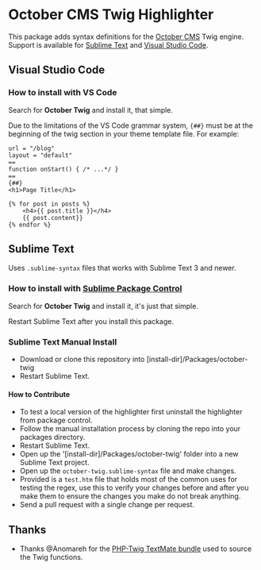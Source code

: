 # October CMS Twig Highlighter

This package adds syntax definitions for the [October CMS](https://docs.octobercms.com/2.x/markup/templating.html) Twig engine. Support is available for [Sublime Text](https://www.sublimetext.com/) and [Visual Studio Code](https://code.visualstudio.com/).

## Visual Studio Code

### How to install with VS Code

Search for **October Twig** and install it, that simple.

Due to the limitations of the VS Code grammar system, `{##}` must be at the beginning of the twig section in your theme template file. For example:

```
url = "/blog"
layout = "default"
==
function onStart() { /* ...*/ }
==
{##}
<h1>Page Title</h1>

{% for post in posts %}
    <h4>{{ post.title }}</h4>
    {{ post.content}}
{% endfor %}
```

## Sublime Text

Uses `.sublime-syntax` files that works with Sublime Text 3 and newer.

### How to install with [Sublime Package Control](http://wbond.net/sublime_packages/package_control)

Search for **October Twig** and install it, it's just that simple.

Restart Sublime Text after you install this package.

### Sublime Text Manual Install

- Download or clone this repository into [install-dir]/Packages/october-twig
- Restart Sublime Text.

#### How to Contribute

- To test a local version of the highlighter first uninstall the highlighter from package control.
- Follow the manual installation process by cloning the repo into your packages directory.
- Restart Sublime Text.
- Open up the '[install-dir]/Packages/october-twig' folder into a new Sublime Text project.
- Open up the `october-twig.sublime-syntax` file and make changes.
- Provided is a `test.htm` file that holds most of the common uses for testing the regex, use this to verify your changes before and after you make them to ensure the changes you make do not break anything.
- Send a pull request with a single change per request.

## Thanks

- Thanks @Anomareh for the [PHP-Twig TextMate bundle](https://github.com/Anomareh/PHP-Twig.tmbundle) used to source the Twig functions.
